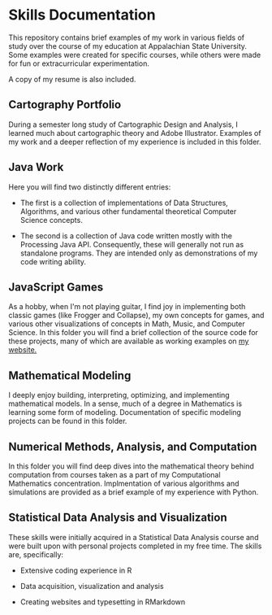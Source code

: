 Skills Documentation
====================

This repository contains brief examples of my work in various fields of study over the course of my education at Appalachian State University. Some examples were created for specific courses, while others were made for fun or extracurricular experimentation.

A copy of my resume is also included.

Cartography Portfolio
---------------------

During a semester long study of Cartographic Design and Analysis, I learned much about cartographic theory and Adobe Illustrator. Examples of my work and a deeper reflection of my experience is included in this folder.

Java Work
---------

Here you will find two distinctly different entries:

-   The first is a collection of implementations of Data Structures, Algorithms, and various other fundamental theoretical Computer Science concepts.

-   The second is a collection of Java code written mostly with the Processing Java API. Consequently, these will generally not run as standalone programs. They are intended only as demonstrations of my code writing ability.

JavaScript Games
----------------

As a hobby, when I'm not playing guitar, I find joy in implementing both classic games (like Frogger and Collapse), my own concepts for games, and various other visualizations of concepts in Math, Music, and Computer Science. In this folder you will find a brief collection of the source code for these projects, many of which are available as working examples on [my website.](http://www.matthefner.com)

Mathematical Modeling
---------------------

I deeply enjoy building, interpreting, optimizing, and implementing mathematical models. In a sense, much of a degree in Mathematics is learning some form of modeling. Documentation of specific modeling projects can be found in this folder.

Numerical Methods, Analysis, and Computation
--------------------------------------------

In this folder you will find deep dives into the mathematical theory behind computation from courses taken as a part of my Computational Mathematics concentration. Implmentation of various algorithms and simulations are provided as a brief example of my experience with Python.

Statistical Data Analysis and Visualization
-------------------------------------------

These skills were initially acquired in a Statistical Data Analysis course and were built upon with personal projects completed in my free time. The skills are, specifically:

-   Extensive coding experience in R

-   Data acquisition, visualization and analysis

-   Creating websites and typesetting in RMarkdown

